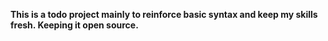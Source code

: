 **This is a todo project mainly to reinforce basic syntax and keep my skills fresh. Keeping it open source.**
